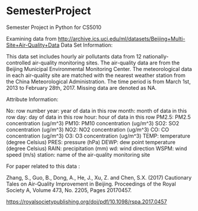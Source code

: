 # SemesterProject
Semester Project in Python for CS5010

Examining data from http://archive.ics.uci.edu/ml/datasets/Beijing+Multi-Site+Air-Quality+Data
Data Set Information:

This data set includes hourly air pollutants data from 12 nationally-controlled air-quality monitoring sites. The air-quality data are from the Beijing Municipal Environmental Monitoring Center. The meteorological data in each air-quality site are matched with the nearest weather station from the China Meteorological Administration. The time period is from March 1st, 2013 to February 28th, 2017. Missing data are denoted as NA.


Attribute Information:

No: row number
year: year of data in this row
month: month of data in this row
day: day of data in this row
hour: hour of data in this row
PM2.5: PM2.5 concentration (ug/m^3)
PM10: PM10 concentration (ug/m^3)
SO2: SO2 concentration (ug/m^3)
NO2: NO2 concentration (ug/m^3)
CO: CO concentration (ug/m^3)
O3: O3 concentration (ug/m^3)
TEMP: temperature (degree Celsius)
PRES: pressure (hPa)
DEWP: dew point temperature (degree Celsius)
RAIN: precipitation (mm)
wd: wind direction
WSPM: wind speed (m/s)
station: name of the air-quality monitoring site

For paper related to this data :

Zhang, S., Guo, B., Dong, A., He, J., Xu, Z. and Chen, S.X. (2017) Cautionary Tales on Air-Quality Improvement in Beijing. Proceedings of the Royal Society A, Volume 473, No. 2205, Pages 20170457.

https://royalsocietypublishing.org/doi/pdf/10.1098/rspa.2017.0457

